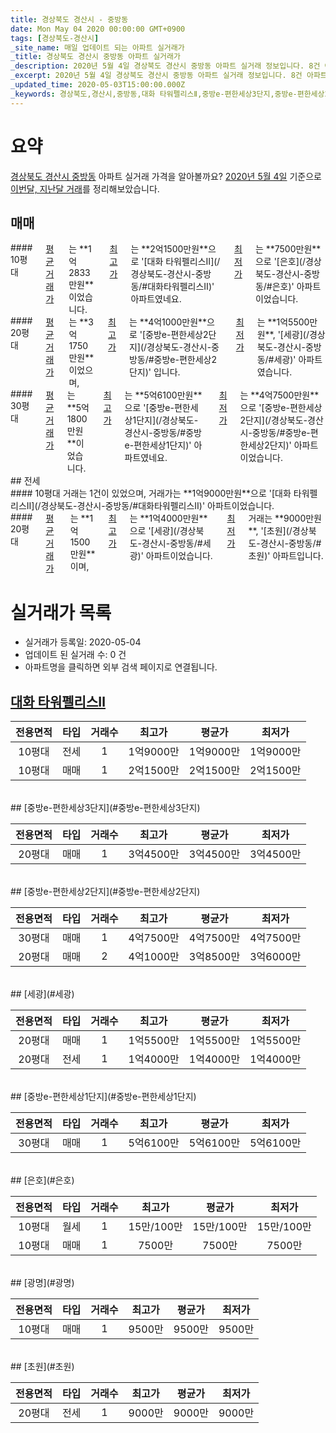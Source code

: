 ```yaml
---
title: 경상북도 경산시 - 중방동
date: Mon May 04 2020 00:00:00 GMT+0900
tags: [경상북도-경산시]
_site_name: 매일 업데이트 되는 아파트 실거래가
_title: 경상북도 경산시 중방동 아파트 실거래가
_description: 2020년 5월 4일 경상북도 경산시 중방동 아파트 실거래 정보입니다. 8건 아파트 정보가 있습니다.
_excerpt: 2020년 5월 4일 경상북도 경산시 중방동 아파트 실거래 정보입니다. 8건 아파트 정보가 있습니다.
_updated_time: 2020-05-03T15:00:00.000Z
_keywords: 경상북도,경산시,중방동,대화 타워펠리스Ⅱ,중방e-편한세상3단지,중방e-편한세상2단지,세광,중방e-편한세상1단지,은호,광명,초원
---
```





# 요약
<ins>경상북도 경산시 중방동</ins> 아파트 실거래 가격을 알아볼까요? <ins>2020년 5월 4일</ins> 기준으로 <ins>이번달, 지난달 거래</ins>를 정리해보았습니다.

## 매매
<div class="container">
<div class="six columns" markdown="1">
#### 10평대
<ins>평균 거래가</ins>는 **1억2833만원**이었습니다. <ins>최고가</ins>는 **2억1500만원**으로 '[대화 타워펠리스Ⅱ](/경상북도-경산시-중방동/#대화타워펠리스Ⅱ)' 아파트였네요. <ins>최저가</ins>는 **7500만원**으로 '[은호](/경상북도-경산시-중방동/#은호)' 아파트이었습니다.
</div>
<div class="six columns" markdown="1">
#### 20평대
<ins>평균 거래가</ins>는 **3억1750만원**이었으며, <ins>최고가</ins>는 **4억1000만원**으로 '[중방e-편한세상2단지](/경상북도-경산시-중방동/#중방e-편한세상2단지)' 입니다. <ins>최저가</ins>는 **1억5500만원**, '[세광](/경상북도-경산시-중방동/#세광)' 아파트였습니다.
</div>
</div>
<div class="container">
<div class="twelve columns" markdown="1">
#### 30평대
<ins>평균 거래가</ins>는 **5억1800만원**이었습니다. <ins>최고가</ins>는 **5억6100만원**으로 '[중방e-편한세상1단지](/경상북도-경산시-중방동/#중방e-편한세상1단지)' 아파트였네요. <ins>최저가</ins>는 **4억7500만원**으로 '[중방e-편한세상2단지](/경상북도-경산시-중방동/#중방e-편한세상2단지)' 아파트이었습니다.
</div>
</div>
## 전세
<div class="container">
<div class="six columns" markdown="1">
#### 10평대
거래는 1건이 있었으며, 거래가는 **1억9000만원**으로 '[대화 타워펠리스Ⅱ](/경상북도-경산시-중방동/#대화타워펠리스Ⅱ)' 아파트이었습니다.
</div>
<div class="six columns" markdown="1">
#### 20평대
<ins>평균 거래가</ins>는 **1억1500만원**이며, <ins>최고가</ins>는 **1억4000만원**으로 '[세광](/경상북도-경산시-중방동/#세광)' 아파트이었습니다. <ins>최저가</ins> 거래는 **9000만원**, '[초원](/경상북도-경산시-중방동/#초원)' 아파트입니다.
</div>
</div>



# 실거래가 목록
- 실거래가 등록일: 2020-05-04
- 업데이트 된 실거래 수: 0 건
- 아파트명을 클릭하면 외부 검색 페이지로 연결됩니다.

## [대화 타워펠리스Ⅱ](#대화타워펠리스Ⅱ)

|전용면적|타입|거래수|최고가|평균가|최저가|
|:---:|:---:|:---:|:---:|:---:|:---:|
|10평대|<span class="deal-type-2">전세</span>|1|1억9000만|1억9000만|1억9000만|
|10평대|<span class="deal-type-1">매매</span>|1|2억1500만|2억1500만|2억1500만|

<br/>
## [중방e-편한세상3단지](#중방e-편한세상3단지)

|전용면적|타입|거래수|최고가|평균가|최저가|
|:---:|:---:|:---:|:---:|:---:|:---:|
|20평대|<span class="deal-type-1">매매</span>|1|3억4500만|3억4500만|3억4500만|

<br/>
## [중방e-편한세상2단지](#중방e-편한세상2단지)

|전용면적|타입|거래수|최고가|평균가|최저가|
|:---:|:---:|:---:|:---:|:---:|:---:|
|30평대|<span class="deal-type-1">매매</span>|1|4억7500만|4억7500만|4억7500만|
|20평대|<span class="deal-type-1">매매</span>|2|4억1000만|3억8500만|3억6000만|

<br/>
## [세광](#세광)

|전용면적|타입|거래수|최고가|평균가|최저가|
|:---:|:---:|:---:|:---:|:---:|:---:|
|20평대|<span class="deal-type-1">매매</span>|1|1억5500만|1억5500만|1억5500만|
|20평대|<span class="deal-type-2">전세</span>|1|1억4000만|1억4000만|1억4000만|

<br/>
## [중방e-편한세상1단지](#중방e-편한세상1단지)

|전용면적|타입|거래수|최고가|평균가|최저가|
|:---:|:---:|:---:|:---:|:---:|:---:|
|30평대|<span class="deal-type-1">매매</span>|1|5억6100만|5억6100만|5억6100만|

<br/>
## [은호](#은호)

|전용면적|타입|거래수|최고가|평균가|최저가|
|:---:|:---:|:---:|:---:|:---:|:---:|
|10평대|<span class="deal-type-3">월세</span>|1|15만/100만|15만/100만|15만/100만|
|10평대|<span class="deal-type-1">매매</span>|1|7500만|7500만|7500만|

<br/>
## [광명](#광명)

|전용면적|타입|거래수|최고가|평균가|최저가|
|:---:|:---:|:---:|:---:|:---:|:---:|
|10평대|<span class="deal-type-1">매매</span>|1|9500만|9500만|9500만|

<br/>
## [초원](#초원)

|전용면적|타입|거래수|최고가|평균가|최저가|
|:---:|:---:|:---:|:---:|:---:|:---:|
|20평대|<span class="deal-type-2">전세</span>|1|9000만|9000만|9000만|

<br/>



